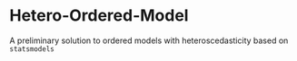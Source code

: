 # Hetero-Ordered-Model
A preliminary solution to ordered models with heteroscedasticity based on `statsmodels`
